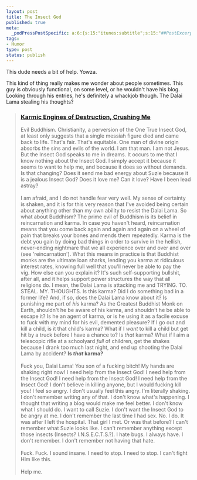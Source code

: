 ```yaml
--- 
layout: post
title: The Insect God
published: true
meta: 
  _podPressPostSpecific: a:6:{s:15:"itunes:subtitle";s:15:"##PostExcerpt##";s:14:"itunes:summary";s:15:"##PostExcerpt##";s:15:"itunes:keywords";s:17:"##WordPressCats##";s:13:"itunes:author";s:10:"##Global##";s:15:"itunes:explicit";s:2:"No";s:12:"itunes:block";s:2:"No";}
tags: 
- Humor
type: post
status: publish
---
```

<P>This dude needs a bit of help. Yowza. </P>
<p>This kind of thing really makes me wonder about people sometimes. This guy is obviously functional, on some level, or he wouldn't have his blog. Looking through his entries, he's definitely a whackjob though. The Dalai Lama stealing his thoughts?</p>
<blockquote><H3><A href="http://fightinfluence.blogspot.com/2005/03/karmic-engines-of-destruction-crushing.html">Karmic Engines of Destruction, Crushing Me</A> </H3>
<P>Evil Buddhism. Christianity, a perversion of the One True Insect God, at least only suggests that a single messiah figure died and came back to life. That's fair. That's equitable. One man of divine origin absorbs the sins and evils of the world. I am that man. I am not Jesus. But the Insect God speaks to me in dreams. It occurs to me that I know nothing about the Insect God. I simply accept it because it seems to want to help me, and because it does so without demands. Is that changing? Does it send me bad energy about Suzie because it is a jealous Insect God? Does it love me? Can it love? Have I been lead astray?<BR><BR>I am afraid, and I do not handle fear very well. My sense of certainty is shaken, and it is for this very reason that I've avoided being certain about anything other than my own ability to resist the Dalai Lama. So what about Buddhism? The prime evil of Buddhism is its belief in reincarnation and karma. In case you haven't heard, reincarnation means that you come back again and again and again on a wheel of pain that breaks your bones and mends them repeatedly. Karma is the debt you gain by doing bad things in order to survive in the hellish, never-ending nightmare that we all experience over and over and over (see 'reincarnation'). What this means in practice is that Buddhist monks are the ultimate loan sharks, lending you karma at ridiculous interest rates, knowing full well that you'll never be able to pay the vig. How else can you explain it? It's such self-supporting bullshit, after all, and it helps support power structures the way that all religions do. I mean, the Dalai Lama is attacking me and TRYING. TO. STEAL. MY. THOUGHTS. Is this karma? Did I do something bad in a former life? And, if so, does the Dalai Lama know about it? Is punishing me part of <EM>his</EM> karma? As the Greatest Buddhist Monk on Earth, shouldn't he be aware of his karma, and shouldn't he be able to escape it? Is he an agent of karma, or is he using it as a facile excuse to fuck with my mind for his evil, demented pleasure? If I go out and kill a child, is it that child's karma? What if I <EM>want</EM> to kill a child but get hit by a truck before I have a chance to? Is <EM>that</EM> karma? What if I aim a telescopic rifle at a schoolyard <EM>full</EM> of children, get the shakes because I drank too much last night, and end up shooting the Dalai Lama by accident? <STRONG>Is <EM>that</EM> karma?</STRONG><BR><BR>Fuck you, Dalai Lama! You son of a fucking bitch! My hands are shaking right now! I need help from the Insect God! I need help from the Insect God! I need help from the Insect God! I need help from the Insect God! I don't believe in killing anyone, but I would fucking kill you! I feel so angry. I don't usually feel this angry. I'm literally shaking. I don't remember writing any of that. I don't know what's happening. I thought that writing a blog would make me feel better. I don't know what I should do. I want to call Suzie. I don't want the Insect God to be angry at me. I don't remember the last time I had sex. No. I do. It was after I left the hospital. That girl I met. Or was that before? I can't remember what Suzie looks like. I can't remember anything except those insects (Insects? I.N.S.E.C.T.S.?). I hate bugs. I always have. I don't remember. I don't remember not having that hate.<BR><BR>Fuck. Fuck. I sound insane. I need to stop. I need to stop. I can't fight Him like this.<BR><BR>Help me.</P></blockquote>
